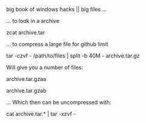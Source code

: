 big book of windows hacks || big files ... 

... to look in a archive

zcat archive.tar

... to compress a large file for github limit 

tar -czvf - /path/to/files | split -b 40M - archive.tar.gz

Will give you a number of files:

archive.tar.gzaa

archive.tar.gzab

... Which then can be uncompressed with:

cat archive.tar.* | tar -xzvf -

